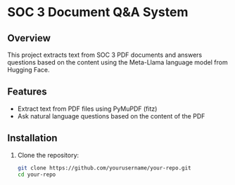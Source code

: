 # SOC 3 Document Q&A System

## Overview
This project extracts text from SOC 3 PDF documents and answers questions based on the content using the Meta-Llama language model from Hugging Face.

## Features
- Extract text from PDF files using PyMuPDF (fitz)
- Ask natural language questions based on the content of the PDF

## Installation

1. Clone the repository:
   ```bash
   git clone https://github.com/yourusername/your-repo.git
   cd your-repo
